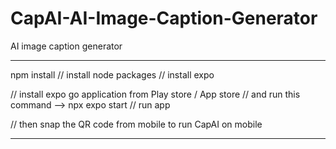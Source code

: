 # CapAI-AI-Image-Caption-Generator
AI image caption generator


---------------------------------------------------------------
npm install  // install node packages
 // install expo


// install expo go application from Play store / App store 
// and run this command 
--> npx expo start  // run app

// then snap the QR code from mobile to run CapAI on mobile 


----------------------------------------------------------------

